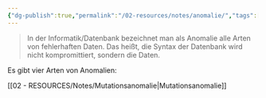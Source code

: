```yaml
---
{"dg-publish":true,"permalink":"/02-resources/notes/anomalie/","tags":["datenbank","informatik"],"noteIcon":"","updated":"2024-07-04T11:38:16.000+02:00"}
---
```


>In der Informatik/Datenbank bezeichnet man als Anomalie alle Arten von fehlerhaften Daten.
>Das heißt, die Syntax der Datenbank wird nicht kompromittiert, sondern die Daten.

Es gibt vier Arten von Anomalien:

[[02 - RESOURCES/Notes/Mutationsanomalie\|Mutationsanomalie]]